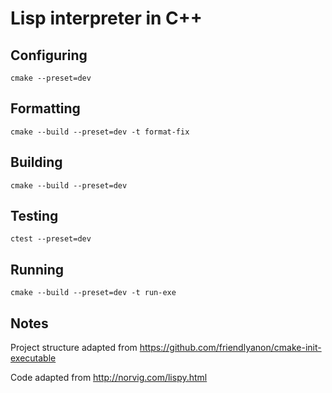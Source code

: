 # Lisp interpreter in C++

## Configuring

```
cmake --preset=dev
```

## Formatting

```
cmake --build --preset=dev -t format-fix
```

## Building

```
cmake --build --preset=dev
```

## Testing

```
ctest --preset=dev
```

## Running

```
cmake --build --preset=dev -t run-exe
```

## Notes

Project structure adapted from https://github.com/friendlyanon/cmake-init-executable

Code adapted from http://norvig.com/lispy.html
